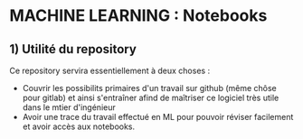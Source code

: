 # MACHINE LEARNING : Notebooks

## 1) Utilité du repository
Ce repository servira essentiellement à deux choses : 
- Couvrir les possibilits primaires d'un travail sur github (même chôse pour gitlab) et ainsi s'entraîner afind de maîtriser ce logiciel très utile dans le mtier d'ingénieur 
- Avoir une trace du travail effectué en ML pour pouvoir réviser facilement et avoir accès aux notebooks. 

